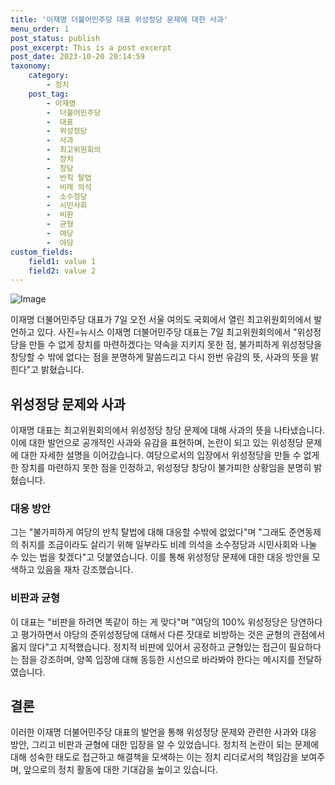 ```yaml
---
title: '이재명 더불어민주당 대표 위성정당 문제에 대한 사과'
menu_order: 1
post_status: publish
post_excerpt: This is a post excerpt
post_date: 2023-10-20 20:14:59
taxonomy:
    category:
        - 정치
    post_tag:
        - 이재명
        -  더불어민주당
        -  대표
        -  위성정당
        -  사과
        -  최고위원회의
        -  장치
        -  창당
        -  반칙 탈법
        -  비례 의석
        -  소수정당
        -  시민사회
        -  비판
        -  균형
        -  여당
        -  야당
custom_fields:
    field1: value 1
    field2: value 2
---
```


![Image](https://imgnews.pstatic.net/image/449/2024/02/07/0000267508_001_20240207105801543.jpg?type=w647)


이재명 더불어민주당 대표가 7일 오전 서울 여의도 국회에서 열린 최고위원회의에서 발언하고 있다. 사진=뉴시스 이재명 더불어민주당 대표는 7일 최고위원회의에서 "위성정당을 만들 수 없게 장치를 마련하겠다는 약속을 지키지 못한 점, 불가피하게 위성정당을 창당할 수 밖에 없다는 점을 분명하게 말씀드리고 다시 한번 유감의 뜻, 사과의 뜻을 밝힌다"고 밝혔습니다.

## 위성정당 문제와 사과

이재명 대표는 최고위원회의에서 위성정당 창당 문제에 대해 사과의 뜻을 나타냈습니다. 이에 대한 발언으로 공개적인 사과와 유감을 표현하며, 논란이 되고 있는 위성정당 문제에 대한 자세한 설명을 이어갔습니다. 여당으로서의 입장에서 위성정당을 만들 수 없게 한 장치를 마련하지 못한 점을 인정하고, 위성정당 창당이 불가피한 상황임을 분명히 밝혔습니다.

### 대응 방안

그는 "불가피하게 여당의 반칙 탈법에 대해 대응할 수밖에 없었다"며 "그래도 준연동제의 취지를 조금이라도 살리기 위해 일부라도 비례 의석을 소수정당과 시민사회와 나눌 수 있는 법을 찾겠다"고 덧붙였습니다. 이를 통해 위성정당 문제에 대한 대응 방안을 모색하고 있음을 재차 강조했습니다.

### 비판과 균형

이 대표는 "비판을 하려면 똑같이 하는 게 맞다"며 "여당의 100% 위성정당은 당연하다고 평가하면서 야당의 준위성정당에 대해서 다른 잣대로 비방하는 것은 균형의 관점에서 옳지 않다"고 지적했습니다. 정치적 비판에 있어서 공정하고 균형있는 접근이 필요하다는 점을 강조하며, 양쪽 입장에 대해 동등한 시선으로 바라봐야 한다는 메시지를 전달하였습니다.

## 결론

이러한 이재명 더불어민주당 대표의 발언을 통해 위성정당 문제와 관련한 사과와 대응 방안, 그리고 비판과 균형에 대한 입장을 알 수 있었습니다. 정치적 논란이 되는 문제에 대해 성숙한 태도로 접근하고 해결책을 모색하는 이는 정치 리더로서의 책임감을 보여주며, 앞으로의 정치 활동에 대한 기대감을 높이고 있습니다.
